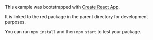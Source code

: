 This example was bootstrapped with [Create React App](https://github.com/facebook/create-react-app).

It is linked to the red package in the parent directory for development purposes.

You can run `npm install` and then `npm start` to test your package.

